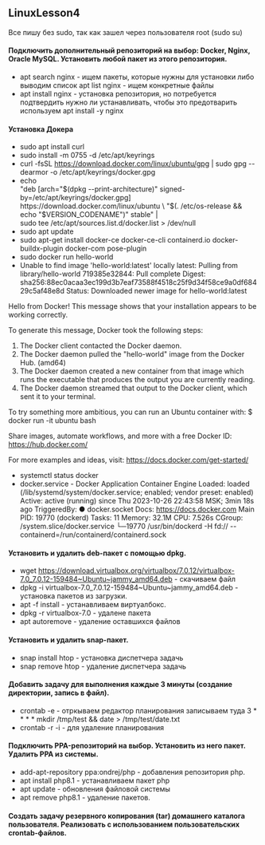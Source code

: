 ## LinuxLesson4

Все пишу без sudo, так как зашел через пользователя root (sudo su)
#### Подключить дополнительный репозиторий на выбор: Docker, Nginx, Oracle MySQL. Установить любой пакет из этого репозитория.
  * apt search nginx - ищем пакеты, которые нужны для установки либо выводим список apt list nginx - ищем конкретные файлы
  * apt install nginx - установка репозитория, но потребуется подтвердить нужно ли устанавливать, чтобы это предотварить используем apt install -y nginx
#### Установка Докера
  *  sudo apt install curl 
  * sudo install -m 0755 -d /etc/apt/keyrings
  *  curl -fsSL https://download.docker.com/linux/ubuntu/gpg | sudo gpg --dearmor -o /etc/apt/keyrings/docker.gpg
  *  echo \
     "deb [arch="$(dpkg --print-architecture)" signed-by=/etc/apt/keyrings/docker.gpg] https://download.docker.com/linux/ubuntu \
     "$(. /etc/os-release && echo "$VERSION_CODENAME")" stable" | \
     sudo tee /etc/apt/sources.list.d/docker.list > /dev/null
  * sudo apt update
  *  sudo apt-get install docker-ce docker-ce-cli containerd.io docker-buildx-plugin docker-com
     pose-plugin
  * sudo docker run hello-world
  * Unable to find image 'hello-world:latest' locally
    latest: Pulling from library/hello-world
    719385e32844: Pull complete
    Digest: sha256:88ec0acaa3ec199d3b7eaf73588f4518c25f9d34f58ce9a0df68429c5af48e8d
    Status: Downloaded newer image for hello-world:latest

Hello from Docker!
This message shows that your installation appears to be working correctly.

To generate this message, Docker took the following steps:
1. The Docker client contacted the Docker daemon.
2. The Docker daemon pulled the "hello-world" image from the Docker Hub.
   (amd64)
3. The Docker daemon created a new container from that image which runs the
   executable that produces the output you are currently reading.
4. The Docker daemon streamed that output to the Docker client, which sent it
   to your terminal.

To try something more ambitious, you can run an Ubuntu container with:
$ docker run -it ubuntu bash

Share images, automate workflows, and more with a free Docker ID:
https://hub.docker.com/

For more examples and ideas, visit:
https://docs.docker.com/get-started/
* systemctl status docker
*  docker.service - Docker Application Container Engine
   Loaded: loaded (/lib/systemd/system/docker.service; enabled; vendor preset: enabled)
   Active: active (running) since Thu 2023-10-26 22:43:58 MSK; 3min 18s ago
   TriggeredBy: ● docker.socket
   Docs: https://docs.docker.com
   Main PID: 19770 (dockerd)
   Tasks: 11
   Memory: 32.1M
   CPU: 7.526s
   CGroup: /system.slice/docker.service
   └─19770 /usr/bin/dockerd -H fd:// --containerd=/run/containerd/containerd.sock

#### Установить и удалить deb-пакет с помощью dpkg.
  *  wget https://download.virtualbox.org/virtualbox/7.0.12/virtualbox-7.0_7.0.12-159484~Ubuntu~jammy_amd64.deb  - скачиваем файл
  *  dpkg -i virtualbox-7.0_7.0.12-159484~Ubuntu~jammy_amd64.deb - установка пакетов из загрузки.
  *  apt -f install - устанавливаем виртуалбокс.
  *  dpkg -r virtualbox-7.0 - удалене пакета
  *  apt autoremove - удаление оставшихся файлов
#### Установить и удалить snap-пакет.
  *   snap install htop - установка диспетчера задачь 
  *   snap remove htop - удаление диспетчера задачь
#### Добавить задачу для выполнения каждые 3 минуты (создание директории, запись в файл).
  * crontab -e - отркываем редактор планирования записываем туда 3 * * * * mkdir /tmp/test && date > /tmp/test/date.txt
  * crontab -r -i - для удаление планирования
#### Подключить PPA-репозиторий на выбор. Установить из него пакет. Удалить PPA из системы.
  * add-apt-repository ppa:ondrej/php - добавления репозитория php.
  * apt install php8.1 - устанавливаем пакет php
  * apt update - обновления файловой системы
  * apt remove php8.1 - удаление пакетов.
#### Создать задачу резервного копирования (tar) домашнего каталога пользователя. Реализовать с использованием пользовательских crontab-файлов.